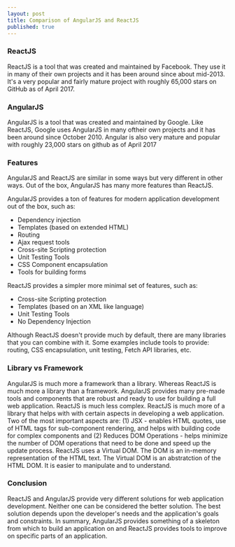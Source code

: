 ```yaml
---
layout: post
title: Comparison of AngularJS and ReactJS
published: true
---
```


### ReactJS
ReactJS is a tool that was created and maintained by Facebook. They use it in many of their own projects and it has been around since about mid-2013. It's a very popular and fairly mature project with roughly 65,000 stars on GitHub as of April 2017.

### AngularJS
AngularJS is a tool that was created and maintained by Google. Like ReactJS, Google uses AngularJS in many oftheir own projects and it has been around since October 2010. Angular is also very mature and popular with roughly 23,000 stars on github as of April 2017

### Features
AngularJS and ReactJS are similar in some ways but very different in other ways. Out of the box, AngularJS has many more features than ReactJS.

AngularJS provides a ton of features for modern application development out of the box, such as:
* Dependency injection
* Templates (based on extended HTML)
* Routing
* Ajax request tools
* Cross-site Scripting protection
* Unit Testing Tools
* CSS Component encapsulation
* Tools for building forms

ReactJS provides a simpler more minimal set of features, such as: 
* Cross-site Scripting protection
* Templates (based on an XML like language)
* Unit Testing Tools
* No Dependency Injection

Although ReactJS doesn't provide much by default, there are many libraries that you can combine with it. Some examples include tools to provide: routing, CSS encapsulation, unit testing, Fetch API libraries, etc.

### Library vs Framework
AngularJS is much more a framework than a library. Whereas ReactJS is much more a library than a framework. AngularJS provides many pre-made tools and components that are robust and ready to use for building a full web application. ReactJS is much less complex. ReactJS is much more of a library that helps with with certain aspects in developing a web application. Two of the most important aspects are: (1) JSX - enables HTML quotes, use of HTML tags for sub-component rendering, and helps with building code for complex components and (2) Reduces DOM Operations - helps minimize the number of DOM operations that need to be done and speed up the update process. ReactJS uses a Virtual DOM. The DOM is an in-memory representation of the HTML text. The Virtual DOM is an abstratction of the HTML DOM. It is easier to manipulate and to understand.

### Conclusion
ReactJS and AngularJS provide very different solutions for web application development. Neither one can be considered the better solution. The best solution depends upon the developer's needs and the application's goals and constraints. In summary, AngularJS provides something of a skeleton from which to build an application on and ReactJS provides tools to improve on specific parts of an application.
